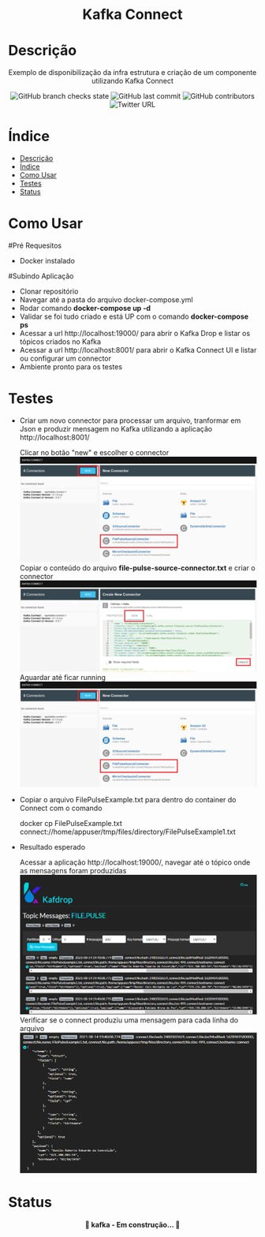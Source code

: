 <h1 align="center">Kafka Connect</h1>

Descrição
=================
<p align="center">Exemplo de disponibilização da infra estrutura e criação de um componente utilizando Kafka Connect</p>

<p align="center">
  <img alt="GitHub branch checks state" src="https://img.shields.io/github/checks-status/deyviddfs/kafka-connect/main">
  <img alt="GitHub last commit" src="https://img.shields.io/github/last-commit/deyviddfs/kafka-connect">
  <img alt="GitHub contributors" src="https://img.shields.io/github/contributors/deyviddfs/kafka-connect">
  <img alt="Twitter URL" src="https://img.shields.io/twitter/url?style=social&url=https%3A%2F%2Ftwitter.com%2Fdeyviddfs">
</p>

Índice
=================
<!--ts-->
- [Descrição](#descrição)
- [Índice](#índice)
- [Como Usar](#como-usar)
- [Testes](#testes)
- [Status](#status)
<!--te-->


Como Usar
=================

#Pré Requesitos
* Docker instalado

#Subindo Aplicação
* Clonar repositório
* Navegar até a pasta do arquivo docker-compose.yml
* Rodar comando <b>docker-compose up -d</b>
* Validar se foi tudo criado e está UP com o comando <b>docker-compose ps</b>
* Acessar a url http://localhost:19000/ para abrir o Kafka Drop e listar os tópicos criados no Kafka
* Acessar a url http://localhost:8001/ para abrir o Kafka Connect UI e listar ou configurar um connector
* Ambiente pronto para os testes



Testes
=================
* Criar um novo connector para processar um arquivo, tranformar em Json e produzir mensagem no Kafka utilizando a aplicação http://localhost:8001/
	<p>
		Clicar no botão "new" e escolher o connector<br/>
    	<img src="docs/01-connector.PNG"/><br/>
    	Copiar o conteúdo do arquivo <b>file-pulse-source-connector.txt</b> e criar o connector<br/>
    	<img src="docs/02-connector-create.PNG"/><br/>
    	Aguardar até ficar running<br/>
    	<img src="docs/01-connector.PNG"/>
    </p>


* Copiar o arquivo FilePulseExample.txt para dentro do container do Connect com o comando
    <p>
        docker cp FilePulseExample.txt connect://home/appuser/tmp/files/directory/FilePulseExample1.txt
    </p>

* Resultado esperado
    <p>
		Acessar a aplicação http://localhost:19000/, navegar até o tópico onde as mensagens foram produzidas<br/>
    	<img src="docs/04-KafkaDrop.PNG"/><br/>
    	Verificar se o connect produziu uma mensagem para cada linha do arquivo<br/>
    	<img src="docs/05-ConnectOutput.PNG"/><br/>
    </p>

Status
=================
<h4 align="center"> 
	🚧  kafka - Em construção...  🚧
</h4>
